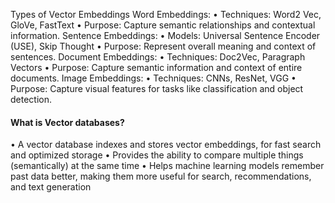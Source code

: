 Types of Vector Embeddings
Word Embeddings:
• Techniques: Word2 Vec, GloVe, FastText
• Purpose: Capture semantic relationships and contextual information.
Sentence Embeddings:
• Models: Universal Sentence Encoder (USE), Skip Thought
• Purpose: Represent overall meaning and context of sentences.
Document Embeddings:
• Techniques: Doc2Vec, Paragraph Vectors
• Purpose: Capture semantic information and context of entire documents.
Image Embeddings:
• Techniques: CNNs, ResNet, VGG
• Purpose: Capture visual features for tasks like classification and object detection.


#### What is Vector databases?
• A vector database indexes and stores vector embeddings, for fast search and optimized storage
• Provides the ability to compare multiple things (semantically) at the same time
• Helps machine learning models remember past data better, making them more useful for search, recommendations, and text generation

